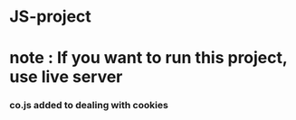 # JS-project
<h1>note : If you want to run this project, use live server</h1>

<h3>co.js added to dealing with cookies</h3>
